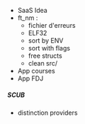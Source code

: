 - SaaS Idea
- ft_nm :
	- fichier d'erreurs
	- ELF32
	- sort by ENV
	- sort with flags
	- free structs
	- clean src/
- App courses
- App FDJ


##### SCUB
- distinction providers